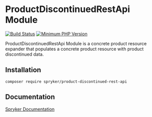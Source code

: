 # ProductDiscontinuedRestApi Module
[![Build Status](https://travis-ci.org/spryker/product-discontinued-rest-api.svg)](https://travis-ci.org/spryker/product-discontinued-rest-api)
[![Minimum PHP Version](https://img.shields.io/badge/php-%3E%3D%207.3-8892BF.svg)](https://php.net/)

ProductDiscontinuedRestApi Module is a concrete product resource expander that populates a concrete product resource with product discontinued data.

## Installation

```
composer require spryker/product-discontinued-rest-api
```

## Documentation

[Spryker Documentation](https://academy.spryker.com/developing_with_spryker/module_guide/modules.html)
